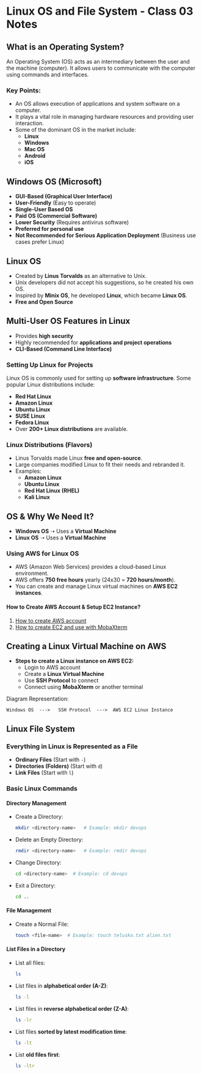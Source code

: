 # **Linux OS and File System - Class 03 Notes**

## **What is an Operating System?**

An Operating System (OS) acts as an intermediary between the user and the machine (computer). It allows users to communicate with the computer using commands and interfaces.

### **Key Points:**

- An OS allows execution of applications and system software on a computer.
- It plays a vital role in managing hardware resources and providing user interaction.
- Some of the dominant OS in the market include:
  - **Linux**
  - **Windows**
  - **Mac OS**
  - **Android**
  - **iOS**

## **Windows OS (Microsoft)**

- **GUI-Based (Graphical User Interface)**
- **User-Friendly** (Easy to operate)
- **Single-User Based OS**
- **Paid OS (Commercial Software)**
- **Lower Security** (Requires antivirus software)
- **Preferred for personal use**
- **Not Recommended for Serious Application Deployment** (Business use cases prefer Linux)

## **Linux OS**

- Created by **Linus Torvalds** as an alternative to Unix.
- Unix developers did not accept his suggestions, so he created his own OS.
- Inspired by **Minix OS**, he developed **Linux**, which became **Linux OS**.
- **Free and Open Source**

## **Multi-User OS Features in Linux**

- Provides **high security**
- Highly recommended for **applications and project operations**
- **CLI-Based (Command Line Interface)**

### **Setting Up Linux for Projects**

Linux OS is commonly used for setting up **software infrastructure**. Some popular Linux distributions include:

- **Red Hat Linux**
- **Amazon Linux**
- **Ubuntu Linux**
- **SUSE Linux**
- **Fedora Linux**
- Over **200+ Linux distributions** are available.

### **Linux Distributions (Flavors)**

- Linus Torvalds made Linux **free and open-source**.
- Large companies modified Linux to fit their needs and rebranded it.
- Examples:
  - **Amazon Linux**
  - **Ubuntu Linux**
  - **Red Hat Linux (RHEL)**
  - **Kali Linux**
## **OS & Why We Need It?**

- **Windows OS** ➝ Uses a **Virtual Machine**
- **Linux OS** ➝ Uses a **Virtual Machine**

### **Using AWS for Linux OS**

- AWS (Amazon Web Services) provides a cloud-based Linux environment.
- AWS offers **750 free hours** yearly (24x30 = **720 hours/month**).
- You can create and manage Linux virtual machines on **AWS EC2 instances**.

#### **How to Create AWS Account & Setup EC2 Instance?**

1. [How to create AWS account](https://github.com/hacker123shiva/DevOps-with-AWS/blob/main/markdown_notes/how_to_create_aws.md)
2. [How to create EC2 and use with MobaXterm](https://github.com/hacker123shiva/DevOps-with-AWS/blob/main/markdown_notes/How_to_use_ec2.md)

## **Creating a Linux Virtual Machine on AWS**

- **Steps to create a Linux instance on AWS EC2:**
  - Login to AWS account
  - Create a **Linux Virtual Machine**
  - Use **SSH Protocol** to connect
  - Connect using **MobaXterm** or another terminal

Diagram Representation:

```
Windows OS  --->   SSH Protocol  --->  AWS EC2 Linux Instance
```

## **Linux File System**

### **Everything in Linux is Represented as a File**

- **Ordinary Files** (Start with `-`)
- **Directories (Folders)** (Start with `d`)
- **Link Files** (Start with `l`)

### **Basic Linux Commands**

#### **Directory Management**

- Create a Directory:
  ```bash
  mkdir <directory-name>   # Example: mkdir devops
  ```
- Delete an Empty Directory:
  ```bash
  rmdir <directory-name>   # Example: rmdir devops
  ```
- Change Directory:
  ```bash
  cd <directory-name>  # Example: cd devops
  ```
- Exit a Directory:
  ```bash
  cd ..
  ```

#### **File Management**

- Create a Normal File:
  ```bash
  touch <file-name>  # Example: touch telusko.txt alien.txt
  ```

#### **List Files in a Directory**

- List all files:
  ```bash
  ls
  ```
- List files in **alphabetical order (A-Z)**:
  ```bash
  ls -l
  ```
- List files in **reverse alphabetical order (Z-A)**:
  ```bash
  ls -lr
  ```
- List files **sorted by latest modification time**:
  ```bash
  ls -lt
  ```
- List **old files first**:
  ```bash
  ls -ltr
  ```
